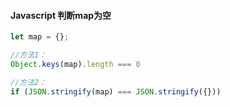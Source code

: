 #### Javascript 判断map为空

```javascript
let map = {};

//方法1：
Object.keys(map).length === 0

//方法2：
if (JSON.stringify(map) === JSON.stringify({}))
    
```

